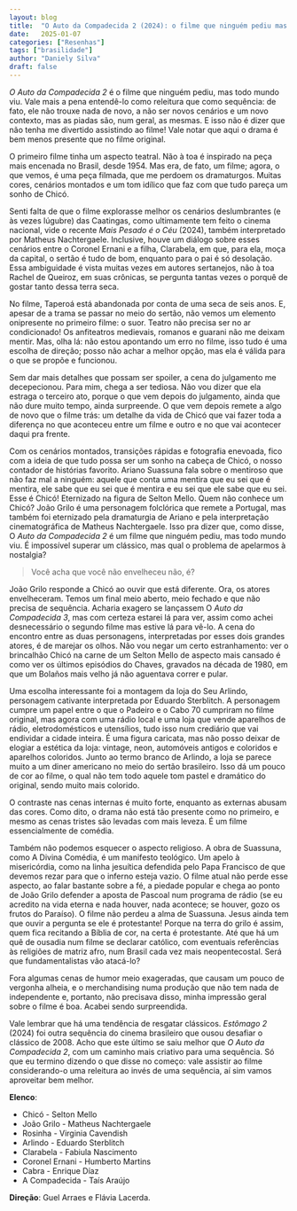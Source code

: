 ```yaml
---
layout: blog
title:  "O Auto da Compadecida 2 (2024): o filme que ninguém pediu mas todo mundo viu"
date:   2025-01-07
categories: ["Resenhas"]
tags: ["brasilidade"]
author: "Daniely Silva"
draft: false
---
```

*O Auto da Compadecida 2* é o filme que ninguém pediu, mas todo mundo viu. Vale mais a pena entendê-lo como releitura que como sequência: de fato, ele não trouxe nada de novo, a não ser novos cenários e um novo contexto, mas as piadas são, num geral, as mesmas. E isso não é dizer que não tenha me divertido assistindo ao filme! Vale notar que aqui o drama é bem menos presente que no filme original.

O primeiro filme tinha um aspecto teatral. Não à toa é inspirado na peça mais encenada no Brasil, desde 1954. Mas era, de fato, um filme; agora, o que vemos, é uma peça filmada, que me perdoem os dramaturgos. Muitas cores, cenários montados e um tom idílico que faz com que tudo pareça um sonho de Chicó.

Senti falta de que o filme explorasse melhor os cenários deslumbrantes (e às vezes lúgubre) das Caatingas, como ultimamente tem feito o cinema nacional, vide o recente *Mais Pesado é o Céu* (2024), também interpretado por Matheus Nachtergaele. Inclusive, houve um diálogo sobre esses cenários entre o Coronel Ernani e a filha, Clarabela, em que, para ela, moça da capital, o sertão é tudo de bom, enquanto para o pai é só desolação. Essa ambiguidade é vista muitas vezes em autores sertanejos, não à toa Rachel de Queiroz, em suas crônicas, se pergunta tantas vezes o porquê de gostar tanto dessa terra seca.

No filme, Taperoá está abandonada por conta de uma seca de seis anos. E, apesar de a trama se passar no meio do sertão, não vemos um elemento onipresente no primeiro filme: o suor. Teatro não precisa ser no ar condicionado! Os anfiteatros medievais, romanos e guarani não me deixam mentir. Mas, olha lá: não estou apontando um erro no filme, isso tudo é uma escolha de direção; posso não achar a melhor opção, mas ela é válida para o que se propõe e funcionou.

Sem dar mais detalhes que possam ser spoiler, a cena do julgamento me decepecionou. Para mim, chega a ser tediosa. Não vou dizer que ela estraga o terceiro ato, porque o que vem depois do julgamento, ainda que não dure muito tempo, ainda surpreende. O que vem depois remete a algo de novo que o filme trás: um detalhe da vida de Chicó que vai fazer toda a diferença no que aconteceu entre um filme e outro e no que vai acontecer daqui pra frente.

Com os cenários montados, transições rápidas e fotografia enevoada, fico com a ideia de que tudo possa ser um sonho na cabeça de Chicó, o nosso contador de histórias favorito. Ariano Suassuna fala sobre o mentiroso que não faz mal a ninguém: aquele que conta uma mentira que eu sei que é mentira, ele sabe que eu sei que é mentira e eu sei que ele sabe que eu sei. Esse é Chicó! Eternizado na figura de Selton Mello. Quem não conhece um Chicó? João Grilo é uma personagem folclórica que remete a Portugal, mas também foi eternizado pela dramaturgia de Ariano e pela interpretação cinematográfica de Matheus Nachtergaele. Isso pra dizer que, como disse, O *Auto da Compadecida 2* é um filme que ninguém pediu, mas todo mundo viu. É impossível superar um clássico, mas qual o problema de apelarmos à nostalgia?

> Você acha que você não envelheceu não, é?

João Grilo responde a Chicó ao ouvir que está diferente. Ora, os atores envelheceram. Temos um final meio aberto, meio fechado e que não precisa de sequência. Acharia exagero se lançassem O *Auto da Compadecida 3*, mas com certeza estarei lá para ver, assim como achei desnecessário o segundo filme mas estive lá para vê-lo. A cena do encontro entre as duas personagens, interpretadas por esses dois grandes atores, é de marejar os olhos. Não vou negar um certo estranhamento: ver o brincalhão Chicó na carne de um Selton Mello de aspecto mais cansado é como ver os últimos episódios do Chaves, gravados na década de 1980, em que um Bolaños mais velho já não aguentava correr e pular.

Uma escolha interessante foi a montagem da loja do Seu Arlindo, personagem cativante interpretada por Eduardo Sterblitch. A personagem cumpre um papel entre o que o Padeiro e o Cabo 70 cumpriram no filme original, mas agora com uma rádio local e uma loja que vende aparelhos de rádio, eletrodomésticos e utensílios, tudo isso num crediário que vai endividar a cidade inteira. É uma figura caricata, mas não posso deixar de elogiar a estética da loja: vintage, neon, automóveis antigos e coloridos e aparelhos coloridos. Junto ao termo branco de Arlindo, a loja se parece muito a um diner americano no meio do sertão brasileiro. Isso dá um pouco de cor ao filme, o qual não tem todo aquele tom pastel e dramático do original, sendo muito mais colorido.

O contraste nas cenas internas é muito forte, enquanto as externas abusam das cores. Como dito, o drama não está tão presente como no primeiro, e mesmo as cenas tristes são levadas com mais leveza. É um filme essencialmente de comédia.

Também não podemos esquecer o aspecto religioso. A obra de Suassuna, como A Divina Comédia, é um manifesto teológico. Um apelo à misericórdia, como na linha jesuítica defendida pelo Papa Francisco de que devemos rezar para que o inferno esteja vazio. O filme atual não perde esse aspecto, ao falar bastante sobre a fé, a piedade popular e chega ao ponto de João Grilo defender a aposta de Pascoal num programa de rádio (se eu acredito na vida eterna e nada houver, nada acontece; se houver, gozo os frutos do Paraíso). O filme não perdeu a alma de Suassuna. Jesus ainda tem que ouvir a pergunta se ele é protestante! Porque na terra do grilo é assim, quem fica recitando a Bíblia de cor, na certa é protestante. Até que há um quê de ousadia num filme se declarar católico, com eventuais referências às religiões de matriz afro, num Brasil cada vez mais neopentecostal. Será que fundamentalistas vão atacá-lo?

Fora algumas cenas de humor meio exageradas, que causam um pouco de vergonha alheia, e o merchandising numa produção que não tem nada de independente e, portanto, não precisava disso, minha impressão geral sobre o filme é boa. Acabei sendo surpreendida.

Vale lembrar que há uma tendência de resgatar clássicos. *Estômago 2* (2024) foi outra sequência do cinema brasileiro que ousou desafiar o clássico de 2008. Acho que este último se saiu melhor que *O Auto da Compadecida 2*, com um caminho mais criativo para uma sequência. Só que eu termino dizendo o que disse no começo: vale assistir ao filme considerando-o uma releitura ao invés de uma sequência, aí sim vamos aproveitar bem melhor.

**Elenco**:
* Chicó - Selton Mello
* João Grilo - Matheus Nachtergaele
* Rosinha - Virginia Cavendish
* Arlindo - Eduardo Sterblitch
* Clarabela - Fabiula Nascimento
* Coronel Ernani - Humberto Martins
* Cabra - Enrique Díaz
* A Compadecida -  Taís Araújo

**Direção**: Guel Arraes e Flávia Lacerda.
